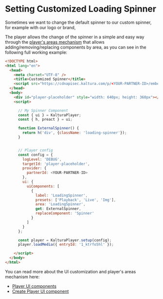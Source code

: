 
# Setting Customized Loading Spinner

Sometimes we want to change the default spinner to our custom spinner, for example with our logo or brand,

The player allows the change of the spinner in a simple and easy way through the [player's areas mechanism](./ui-components.md) that allows adding/removing/replacing components by area,
as you can see in the following full working example:

```html
<!DOCTYPE html>
<html lang="en">
  <head>
    <meta charset="UTF-8" />
    <title>Customized Spinner</title>
    <script src="https://cdnapisec.kaltura.com/p/<YOUR-PARTNER-ID>/embedPlaykitJs/uiconf_id/<UICONF-ID>"></script>
  </head>
  <body>
    <div id="player-placeholder" style="width: 640px; height: 360px"></div>
    <script>

      // My Spinner Component
      const { ui } = KalturaPlayer;
      const { h, preact } = ui;

      function ExternalSpinner() {
        return h('div', {className: 'loading-spinner'});
      }


      // Player config
      const config = {
        logLevel: 'DEBUG',
        targetId: 'player-placeholder',
        provider: {
          partnerId: <YOUR-PARTNER-ID>
        },
        ui: {
          uiComponents: [
            {
              label: 'LoadingSpinner',
              presets: ['Playback', 'Live', 'Img'],
              area: 'LoadingSpinner',
              get: ExternalSpinner,
              replaceComponent: 'Spinner'
            }
          ]
        }
      };

      const player = KalturaPlayer.setup(config);
      player.loadMedia({ entryId: '1_ktrfo5hl' });

    </script>
  </body>
</html>
```

You can read more about the UI customization and player's areas mechanism here:

- [Player UI components](./ui-components.md)
- [Create Player UI component](./create-ui-component.md)
